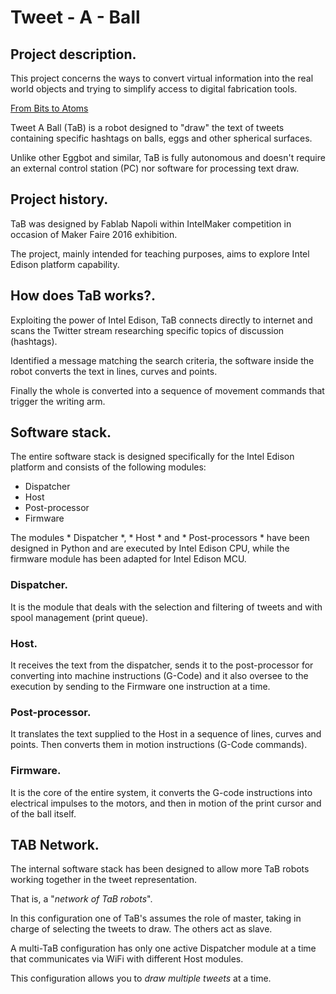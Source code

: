 # Tweet - A - Ball

## Project description.
This project concerns the ways to convert virtual information into the real world objects and trying to simplify access to digital fabrication tools.

[From Bits to Atoms](docImags/fromBit2Atoms.png)

Tweet A Ball (TaB) is a robot designed to "draw" the text of tweets containing specific hashtags on balls, eggs and other spherical surfaces.

Unlike other Eggbot and similar, TaB is fully autonomous and doesn't require an external control station (PC) nor software for processing text draw.

## Project history.
TaB was designed by Fablab Napoli within IntelMaker competition in occasion of Maker Faire 2016 exhibition.

The project, mainly intended for teaching purposes, aims to explore Intel Edison platform capability.

## How does TaB works?.
Exploiting the power of Intel Edison, TaB connects directly to internet and scans the Twitter stream researching specific topics of discussion (hashtags).

Identified a message matching the search criteria, the software inside the robot converts the text in lines, curves and points.

Finally the whole is converted into a sequence of movement commands that trigger the writing arm.

## Software stack.
The entire software stack is designed specifically for the Intel Edison platform and consists of the following modules:

* Dispatcher
* Host
* Post-processor
* Firmware

The modules * Dispatcher *, * Host * and * Post-processors * have been designed in Python and are executed by Intel Edison CPU, while the firmware module has been adapted for Intel Edison MCU.

### Dispatcher.
It is the module that deals with the selection and filtering of tweets and with spool management (print queue).

### Host.
It receives the text from the dispatcher, sends it to the post-processor for converting into machine instructions (G-Code) and it also oversee to the execution by sending to the Firmware one instruction at a time.

### Post-processor.
It translates the text supplied to the Host in a sequence of lines, curves and points. Then converts them in motion instructions (G-Code commands).

### Firmware.
It is the core of the entire system, it converts the G-code instructions into electrical impulses to the motors, and then in motion of the print cursor and of the ball itself.

## TAB Network.
The internal software stack has been designed to allow more TaB robots working together in the tweet representation.

That is, a "*network of TaB robots*".

In this configuration one of TaB's assumes the role of master, taking in charge of selecting the tweets to draw. 
The others act as slave.

A multi-TaB configuration has only one active Dispatcher module at a time that communicates via WiFi with different Host modules.

This configuration allows you to *draw multiple tweets* at a time.

<!-- ## Hardware stack -->
